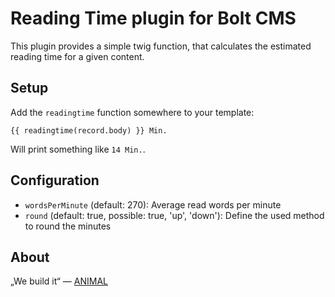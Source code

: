 # Reading Time plugin for Bolt CMS

This plugin provides a simple twig function, that calculates the estimated reading time for a given content.

## Setup

Add the `readingtime` function somewhere to your template:

````
{{ readingtime(record.body) }} Min.
````

Will print something like `14 Min.`.

## Configuration

- `wordsPerMinute` (default: 270): Average read words per minute
- `round` (default: true, possible: true, 'up', 'down'): Define the used method to round the minutes

## About

„We build it“ — [ANIMAL](http://animal.at)
